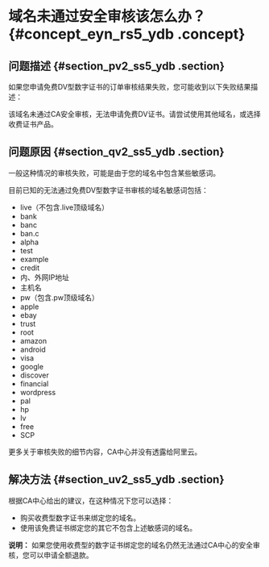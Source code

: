 # 域名未通过安全审核该怎么办？ {#concept_eyn_rs5_ydb .concept}

## 问题描述 {#section_pv2_ss5_ydb .section}

如果您申请免费DV型数字证书的订单审核结果失败，您可能收到以下失败结果描述：

该域名未通过CA安全审核，无法申请免费DV证书。请尝试使用其他域名，或选择收费证书产品。

## 问题原因 {#section_qv2_ss5_ydb .section}

一般这种情况的审核失败，可能是由于您的域名中包含某些敏感词。

目前已知的无法通过免费DV型数字证书审核的域名敏感词包括：

-   live（不包含.live顶级域名）
-   bank
-   banc
-   ban.c
-   alpha
-   test
-   example
-   credit
-   内、外网IP地址
-   主机名
-   pw（包含.pw顶级域名）
-   apple
-   ebay
-   trust
-   root
-   amazon
-   android
-   visa
-   google
-   discover
-   financial
-   wordpress
-   pal
-   hp
-   lv
-   free
-   SCP

更多关于审核失败的细节内容，CA中心并没有透露给阿里云。

## 解决方法 {#section_uv2_ss5_ydb .section}

根据CA中心给出的建议，在这种情况下您可以选择：

-   购买收费型数字证书来绑定您的域名。
-   使用该免费证书绑定您的其它不包含上述敏感词的域名。

**说明：** 如果您使用收费型的数字证书绑定您的域名仍然无法通过CA中心的安全审核，您可以申请全额退款。

